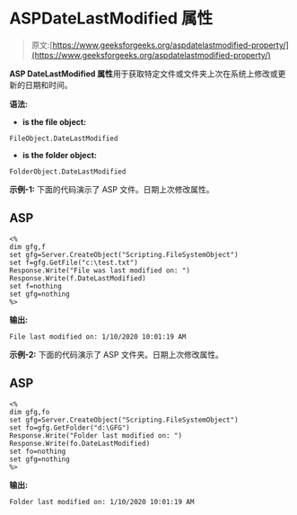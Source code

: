 # ASPDateLastModified 属性

> 原文:[https://www.geeksforgeeks.org/aspdatelastmodified-property/](https://www.geeksforgeeks.org/aspdatelastmodified-property/)

**ASP DateLastModified 属性**用于获取特定文件或文件夹上次在系统上修改或更新的日期和时间。

**语法:**

*   **is the file object:**

```
FileObject.DateLastModified 
```

*   **is the folder object:**

```
FolderObject.DateLastModified
```

**示例-1:** 下面的代码演示了 ASP 文件。日期上次修改属性。

## ASP

```
<%
dim gfg,f
set gfg=Server.CreateObject("Scripting.FileSystemObject")
set f=gfg.GetFile("c:\test.txt")
Response.Write("File was last modified on: ")
Response.Write(f.DateLastModified)
set f=nothing
set gfg=nothing
%>
```

**输出:**

```
File last modified on: 1/10/2020 10:01:19 AM
```

**示例-2:** 下面的代码演示了 ASP 文件夹。日期上次修改属性。

## ASP

```
<%
dim gfg,fo
set gfg=Server.CreateObject("Scripting.FileSystemObject")
set fo=gfg.GetFolder("d:\GFG")
Response.Write("Folder last modified on: ")
Response.Write(fo.DateLastModified)
set fo=nothing
set gfg=nothing
%>
```

**输出:**

```
Folder last modified on: 1/10/2020 10:01:19 AM
```